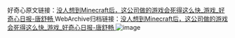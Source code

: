好奇心原文链接：[没人想到Minecraft后，这公司做的游戏会死得这么快_游戏_好奇心日报-唐舒畅 ](https://www.qdaily.com/articles/11441.html)
WebArchive归档链接：[没人想到Minecraft后，这公司做的游戏会死得这么快_游戏_好奇心日报-唐舒畅 ](http://web.archive.org/web/20161106063844/http://www.qdaily.com:80/articles/11441.html)
![image](http://ww3.sinaimg.cn/large/007d5XDply1g3w913mdd6j30u03614om)